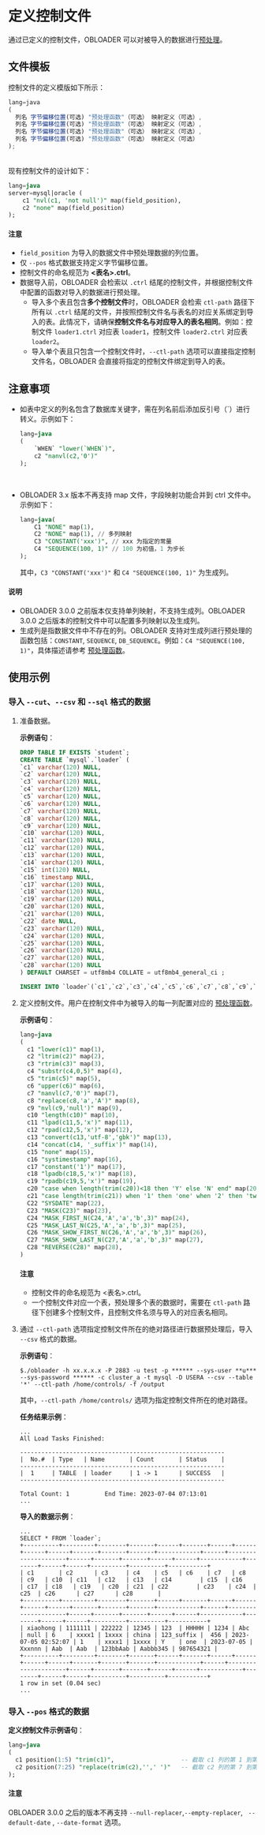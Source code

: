 定义控制文件 
===========================

通过已定义的控制文件，OBLOADER 可以对被导入的数据进行[预处理](../300.obloader-data-processing/200.obloader-preprocessing-functions.md)。

## 文件模板

控制文件的定义模版如下所示：

```javascript
lang=java 
(
  列名 字节偏移位置(可选) "预处理函数"（可选） 映射定义（可选）,
  列名 字节偏移位置(可选) "预处理函数"（可选） 映射定义（可选）,
  列名 字节偏移位置(可选) "预处理函数"（可选） 映射定义（可选）,
  列名 字节偏移位置(可选) "预处理函数"（可选） 映射定义（可选）
);
```
<br>
现有控制文件的设计如下：

```sql
lang=java
server=mysql|oracle (     
    c1 "nvl(c1, 'not null')" map(field_position),     
    c2 "none" map(field_position)
);
```

  <main id="notice" type='notice'>
    <h4>注意</h4>
    <ul>
    <li><code>field_position</code> 为导入的数据文件中预处理数据的列位置。</li>
    <li>仅 <code>--pos</code> 格式数据支持定义字节偏移位置。</li>
    <li>控制文件的命名规范为 <strong>&lt;表名&gt;.ctrl</strong>。</li>
    <li>数据导入前，OBLOADER 会检索以 <code>.ctrl</code> 结尾的控制文件，并根据控制文件中配置的函数对导入的数据进行预处理。<ul><li>导入多个表且包含<strong>多个控制文件</strong>时，OBLOADER 会检索 <code>ctl-path</code> 路径下所有以 <code>.ctrl</code> 结尾的文件，并按照控制文件名与表名的对应关系绑定到导入的表。此情况下，请确保<strong>控制文件名与对应导入的表名相同</strong>。例如：控制文件 <code>loader1.ctrl</code> 对应表 <code>loader1</code>，控制文件 <code>loader2.ctrl</code> 对应表 <code>loader2</code>。 </li><li>导入单个表且只包含一个控制文件时，<code>--ctl-path</code> 选项可以直接指定控制文件名，OBLOADER 会直接将指定的控制文件绑定到导入的表。</li></ul></li>
    </ul>
  </main>


## 注意事项

* 如表中定义的列名包含了数据库关键字，需在列名前后添加反引号（`）进行转义。示例如下：

  ```sql
  lang=java
  (
      `WHEN` "lower(`WHEN`)",
      c2 "nanvl(c2,'0')"
  );
  ```
<br>

* OBLOADER 3.x 版本不再支持 map 文件，字段映射功能合并到 ctrl 文件中。示例如下：

  ```sql
  lang=java(
      C1 "NONE" map(1),
      C2 "NONE" map(1), // 多列映射
      C3 "CONSTANT('xxx')", // xxx 为指定的常量
      C4 "SEQUENCE(100, 1)" // 100 为初值，1 为步长
  );
  ```

  其中，`C3 "CONSTANT('xxx')"` 和 `C4 "SEQUENCE(100, 1)"` 为生成列。
<main id="notice" type='explain'>
   <h4>说明</h4>
   <ul>
   <li>OBLOADER 3.0.0 之前版本仅支持单列映射，不支持生成列。OBLOADER 3.0.0 之后版本的控制文件中可以配置多列映射以及生成列。</li>
   <li>生成列是指数据文件中不存在的列。OBLOADER 支持对生成列进行预处理的函数包括：<code>CONSTANT</code>, <code>SEQUENCE</code>, <code>DB_SEQUENCE</code>。例如：<code>C4 "SEQUENCE(100, 1)"</code>，具体描述请参考 <a href="../300.obloader-data-processing/200.obloader-preprocessing-functions.md">预处理函数</a>。</li>
   </ul>
</main>


## 使用示例

### 导入 `--cut`、`--csv` 和 `--sql` 格式的数据

1. 准备数据。

   **示例语句**：

   ```sql
   DROP TABLE IF EXISTS `student`;
   CREATE TABLE `mysql`.`loader` (
   `c1` varchar(120) NULL,
   `c2` varchar(120) NULL,
   `c3` varchar(120) NULL,
   `c4` varchar(120) NULL,
   `c5` varchar(120) NULL,
   `c6` varchar(120) NULL,
   `c7` varchar(120) NULL,
   `c8` varchar(120) NULL,
   `c9` varchar(120) NULL,
   `c10` varchar(120) NULL,
   `c11` varchar(120) NULL,
   `c12` varchar(120) NULL,
   `c13` varchar(120) NULL,
   `c14` varchar(120) NULL,
   `c15` int(120) NULL,
   `c16` timestamp NULL,
   `c17` varchar(120) NULL,
   `c18` varchar(120) NULL,
   `c19` varchar(120) NULL,
   `c20` varchar(120) NULL,
   `c21` varchar(120) NULL,
   `c22` date NULL,
   `c23` varchar(120) NULL,
   `c24` varchar(120) NULL,
   `c25` varchar(120) NULL,
   `c26` varchar(120) NULL,
   `c27` varchar(120) NULL,
   `c28` varchar(120) NULL
   ) DEFAULT CHARSET = utf8mb4 COLLATE = utf8mb4_general_ci ;

   INSERT INTO `loader`(`c1`,`c2`,`c3`,`c4`,`c5`,`c6`,`c7`,`c8`,`c9`,`c10`,`c11`,`c12`,`c13`,`c14`,`c15`,`c16`,`c17`,`c18`,`c19`,`c20`,`c21`,`c22`,`c23`,`c24`,`c25`,`c26`,`c27`,`c28`) VALUES ('XIAOHONG', 1111111,'222222 ',123456,123,'hhhhh',1234,'abc','null',123456,'1','1','china','123',456,'2023-07-11 20:56:36','123','1','1',11,2,'2023-07-11','Abc123','Ab3','Ab3','12345Ab3','Ab312345','123456789');
   ```

2. 定义控制文件。用户在控制文件中为被导入的每一列配置对应的 [预处理函数](../300.obloader-data-processing/200.obloader-preprocessing-functions.md)。

   **示例语句**：

   ```sql
   lang=java
   (
     c1 "lower(c1)" map(1),                                                                            -- c1 列的值中的字母转换为小写
     c2 "ltrim(c2)" map(2),                                                                            -- c2 列的值从左开始截断空格
     c3 "rtrim(c3)" map(3),                                                                            -- c3 列的值从右开始截断空格
     c4 "substr(c4,0,5)" map(4),                                                                       -- c4 列的值第 1 位置截取 5 个字符长度的字符串
     c5 "trim(c5)" map(5),                                                                             -- c5 列的值左右两侧截断空格
     c6 "upper(c6)" map(6),                                                                            -- c6 列的值中的字母转换为大写
     c7 "nanvl(c7,'0')" map(7),                                                                        -- c7 列的值进行数值验证，非数值则返回 0
     c8 "replace(c8,'a','A')" map(8),                                                                  -- c8 列的值中的 a 替换为 A
     c9 "nvl(c9,'null')" map(9),                                                                       -- c9 列的值进行判空，若为 null 返回 null 字符串
     c10 "length(c10)" map(10),                                                                        -- c10 列的值进行长度计算
     c11 "lpad(c11,5,'x')" map(11),                                                                    -- c11 列的值左侧追加 5 个字节长度字符串 'x'
     c12 "rpad(c12,5,'x')" map(12),                                                                    -- c12 列的值右侧追加 5 个字节长度字符串 'x'
     c13 "convert(c13,'utf-8','gbk')" map(13),                                                         -- c13 列的值从 gbk 转换为 utf-8 字符编码
     c14 "concat(c14, '_suffix')" map(14),                                                             -- c14 列的值与常量进行拼接
     c15 "none" map(15),                                                                               -- c15 列的值不作任何处理，直接返回对应列的值
     c16 "systimestamp" map(16),                                                                       -- c16 列的值不作任何处理，直接返回当前集群的时间戳
     c17 "constant('1')" map(17),                                                                      -- c17 列的值不作任何处理，仅返回常量 1
     c18 "lpadb(c18,5,'x')" map(18),                                                                   -- c18 列的值左侧追加 5 个字节长度的(单)字符 'x'
     c19 "rpadb(c19,5,'x')" map(19),                                                                   -- c19 列的值右侧追加 5 个字节长度的(单)字符 'x'
     c20 "case when length(trim(c20))<18 then 'Y' else 'N' end" map(20),                               -- c20 列的值进行条件真值匹配，若为真返回对应列的值
     c21 "case length(trim(c21)) when '1' then 'one' when '2' then 'two' else 'unknown' end" map(21),  -- c21 列的值进行条件等值匹配，若匹配成功返回对应列的值
     C22 "SYSDATE" map(22),                                                                            -- c22 列的值为当前日期
     C23 "MASK(C23)" map(23),                                                                          -- c23 列的值进行脱敏，只对列名有效，列中的大、小写字母和数字使用默认脱敏字符替代（默认脱敏字符：大写字母 X，小写字母 x，数字 n）
     C24 "MASK_FIRST_N(C24,'A','a','b',3)" map(24),                                                    -- c24 列的值指定大、小写字母以及数字的脱敏字符（默认 N 为 0，从第一个字符开始）
     C25 "MASK_LAST_N(C25,'A','a','b',3)" map(25),                                                     -- c25 列的值指定大、小写字母以及数字的脱敏字符（默认 N 为 0，从最后一个字符开始）
     C26 "MASK_SHOW_FIRST_N(C26,'A','a','b',3)" map(26),                                               -- c26 列的值指定不脱敏字符数（默认 N 为 0，从第一个字符开始）
     C27 "MASK_SHOW_LAST_N(C27,'A','a','b',3)" map(27),                                                -- c27 列的值指定不脱敏字符数（默认 N 为 0，从最后一个字符开始）
     C28 "REVERSE(C28)" map(28),                                                                       -- c28 列的值将字符顺序颠倒
   )
   ```

    <main id="notice" type='notice'>
       <h4>注意</h4>
       <ul>
       <li>控制文件的命名规范为 <表名>.ctrl。</li>
       <li>一个控制文件对应一个表，预处理多个表的数据时，需要在 <code>ctl-path</code> 路径下创建多个控制文件，且控制文件名须与导入的对应表名相同。</li>
       </ul>
    </main>

2. 通过 `--ctl-path` 选项指定控制文件所在的绝对路径进行数据预处理后，导入 `--csv` 格式的数据。

    **示例语句**：

    ```shell
    $./obloader -h xx.x.x.x -P 2883 -u test -p ****** --sys-user **u*** --sys-password ****** -c cluster_a -t mysql -D USERA --csv --table '*' --ctl-path /home/controls/ -f /output
    ```

    其中，<code>--ctl-path /home/controls/</code> 选项为指定控制文件所在的绝对路径。

    **任务结果示例**：

    ```shell
    ...
    All Load Tasks Finished:

    ----------------------------------------------------------
    |  No.#  | Type   | Name       | Count       | Status    | 
    ----------------------------------------------------------    
    |  1     | TABLE  | loader     | 1 -> 1      | SUCCESS   |                
    ----------------------------------------------------------

   Total Count: 1          End Time: 2023-07-04 07:13:01
   ...
   ```

   **导入的数据示例**：

   ```shell
   ...
   SELECT * FROM `loader`;
   +----------+---------+--------+-------+------+-------+------+------+------+------+-------+-------+-------+------------+------+---------------------+------+-------+-------+------+------+------------+--------+------+------+----------+----------+-----------+
   | c1       | c2      | c3     | c4    | c5   | c6    | c7   | c8   | c9   | c10  | c11   | c12   | c13   | c14        | c15  | c16                 | c17  | c18   | c19   | c20  | c21  | c22        | c23    | c24  | c25  | c26      | c27      | c28       |
   +----------+---------+--------+-------+------+-------+------+------+------+------+-------+-------+-------+------------+------+---------------------+------+-------+-------+------+------+------------+--------+------+------+----------+----------+-----------+
   | xiaohong | 1111111 | 222222 | 12345 | 123  | HHHHH | 1234 | Abc  | null | 6    | xxxx1 | 1xxxx | china | 123_suffix |  456 | 2023-07-05 02:52:07 | 1    | xxxx1 | 1xxxx | Y    | one  | 2023-07-05 | Xxxnnn | Aab  | Aab  | 123bbAab | Aabbb345 | 987654321 |
   +----------+---------+--------+-------+------+-------+------+------+------+------+-------+-------+-------+------------+------+---------------------+------+-------+-------+------+------+------------+--------+------+------+----------+----------+-----------+
   1 row in set (0.04 sec)
   ...
   ```

### 导入 `--pos` 格式的数据

**定义控制文件示例语句**：

  ```sql
  lang=java
  (
    c1 position(1:5) "trim(c1)",                   -- 截取 c1 列的第 1 到第 5 个字节，并且对得到的结果两侧截断空格
    c2 position(7:25) "replace(trim(c2),'',' ')"   -- 截取 c2 列的第 7 到第 25 个字节，并且对得到的结果两侧截断空格，同时对于空字符用空格替代
  );
  ```

  <main id="notice" type='notice'>
    <h4>注意</h4>
    <p>OBLOADER 3.0.0 之后的版本不再支持 <code>--null-replacer</code>,<code>--empty-replacer</code>, <code> --default-date</code> , <code>--date-format</code> 选项。</p>
  </main>